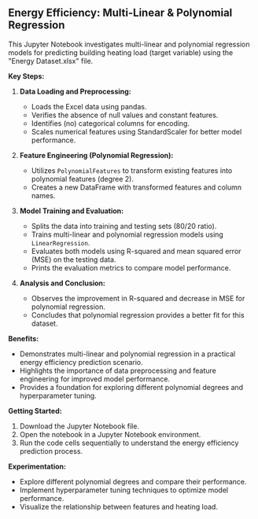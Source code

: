 ## Energy Efficiency: Multi-Linear & Polynomial Regression

This Jupyter Notebook investigates multi-linear and polynomial regression models for predicting building heating load (target variable) using the "Energy Dataset.xlsx" file. 

**Key Steps:**

1. **Data Loading and Preprocessing:**
    - Loads the Excel data using pandas.
    - Verifies the absence of null values and constant features.
    - Identifies (no) categorical columns for encoding.
    - Scales numerical features using StandardScaler for better model performance.

2. **Feature Engineering (Polynomial Regression):**
    - Utilizes `PolynomialFeatures` to transform existing features into polynomial features (degree 2).
    - Creates a new DataFrame with transformed features and column names.

3. **Model Training and Evaluation:**
    - Splits the data into training and testing sets (80/20 ratio).
    - Trains multi-linear and polynomial regression models using `LinearRegression`.
    - Evaluates both models using R-squared and mean squared error (MSE) on the testing data.
    - Prints the evaluation metrics to compare model performance.

4. **Analysis and Conclusion:**
    - Observes the improvement in R-squared and decrease in MSE for polynomial regression.
    - Concludes that polynomial regression provides a better fit for this dataset.

**Benefits:**

- Demonstrates multi-linear and polynomial regression in a practical energy efficiency prediction scenario.
- Highlights the importance of data preprocessing and feature engineering for improved model performance.
- Provides a foundation for exploring different polynomial degrees and hyperparameter tuning.

**Getting Started:**

1. Download the Jupyter Notebook file.
2. Open the notebook in a Jupyter Notebook environment.
3. Run the code cells sequentially to understand the energy efficiency prediction process.

**Experimentation:**

- Explore different polynomial degrees and compare their performance.
- Implement hyperparameter tuning techniques to optimize model performance.
- Visualize the relationship between features and heating load.
